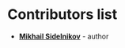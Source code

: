Сontributors list
============================================

* **[Mikhail Sidelnikov](https://github.com/sidelnikovmike)** - author

  

